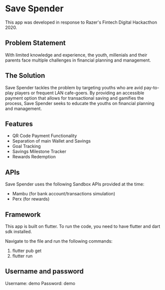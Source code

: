 # Save Spender

This app was developed in response to Razer's Fintech Digital Hackacthon 2020.

## Problem Statement
With limited knowledge and experience, the youth, millenials and their parents face multiple challenges in financial planning and management. 

## The Solution
Save Spender tackles the problem by targeting youths who are avid pay-to-play players or frequent LAN cafe-goers. By providing an accessible payment option that allows for transactional saving and gamifies the process, Save Spender seeks to educate the youths on financial planning and management.

## Features
- QR Code Payment Functionality
- Separation of main Wallet and Savings
- Goal Tracking
- Savings Milestone Tracker
- Rewards Redemption

## APIs
Save Spender uses the following Sandbox APIs provided at the time:
- Mambu (for bank account/transactions simulation)
- Perx (for rewards)

## Framework
This app is built on flutter. To run the code, you need to have flutter and dart sdk installed.

Navigate to the file and run the following commands:
1) flutter pub get
2) flutter run

## Username and password
Username: demo
Password: demo
